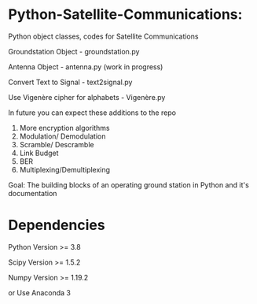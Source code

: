 # Python-Satellite-Communications: 




Python object classes, codes for Satellite Communications

Groundstation Object - groundstation.py

Antenna Object - antenna.py (work in progress)

Convert Text to Signal - text2signal.py

Use Vigenère cipher for alphabets - Vigenère.py



In future you can expect these additions to the repo

1. More encryption algorithms
2. Modulation/ Demodulation
3. Scramble/ Descramble
4. Link Budget
5. BER
6. Multiplexing/Demultiplexing

Goal: The building blocks of an operating ground station in Python and it's documentation 

# Dependencies
Python Version >= 3.8

Scipy  Version >= 1.5.2

Numpy  Version >= 1.19.2

or Use Anaconda 3
